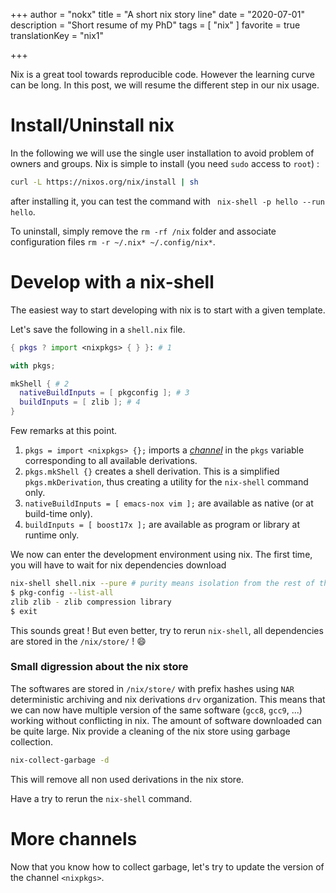 +++
author = "nokx"
title = "A short nix story line"
date = "2020-07-01"
description = "Short resume of my PhD"
tags = [ "nix" ]
favorite = true
translationKey = "nix1"

+++

Nix is a great tool towards reproducible code. However the learning curve can be long. In this post, we will resume the different step in our nix usage.

# Install/Uninstall nix

In the following we will use the single user installation to avoid problem of owners and groups. Nix is simple to install (you need `sudo` access to `root`) : 

```bash
curl -L https://nixos.org/nix/install | sh
```

after installing it, you can test the command with ` nix-shell -p hello --run hello`.

To uninstall, simply remove the `rm -rf /nix` folder and associate configuration files `rm -r ~/.nix* ~/.config/nix*`.

# Develop with a nix-shell

The easiest way to start developing with nix is to start with a given template.

Let's save the following in a `shell.nix` file.

```nix
{ pkgs ? import <nixpkgs> { } }: # 1

with pkgs;

mkShell { # 2
  nativeBuildInputs = [ pkgconfig ]; # 3
  buildInputs = [ zlib ]; # 4
}
```

Few remarks at this point.

1. `pkgs = import <nixpkgs> {};` imports a [_channel_]() in the `pkgs` variable corresponding to all available derivations.
2. `pkgs.mkShell {}` creates a shell derivation. This is a simplified `pkgs.mkDerivation`, thus creating a utility for the `nix-shell` command only.
3. `nativeBuildInputs = [ emacs-nox vim ];` are available as native (or at build-time only).
4. `buildInputs = [ boost17x ];` are available as program or library at runtime only. 

We now can enter the development environment using nix. The first time, you will have to wait for nix dependencies download

```bash
nix-shell shell.nix --pure # purity means isolation from the rest of the system
$ pkg-config --list-all
zlib zlib - zlib compression library
$ exit
```

This sounds great ! But even better, try to rerun `nix-shell`, all dependencies are stored in the `/nix/store/` ! :smile:

### Small digression about the nix store

The softwares are stored in `/nix/store/` with prefix hashes using `NAR` deterministic archiving and nix derivations `drv` organization. This means that we can now have multiple version of the same software (`gcc8`, `gcc9`, ...) working without conflicting in nix. The amount of software downloaded can be quite large. Nix provide a cleaning of the nix store using garbage collection.

```bash
nix-collect-garbage -d
```

This will remove all non used derivations in the nix store.

Have a try to rerun the `nix-shell` command.

# More channels

Now that you know how to collect garbage, let's try to update the version of the channel `<nixpkgs>`.





